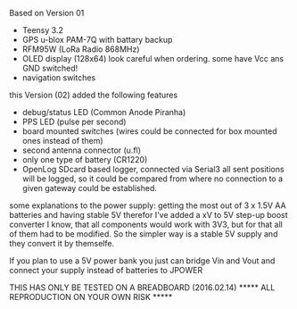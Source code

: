 Based on Version 01
- Teensy 3.2
- GPS u-blox PAM-7Q with battary backup
- RFM95W (LoRa Radio 868MHz)
- OLED display (128x64) look careful when ordering. some have Vcc ans GND switched!
- navigation switches

this Version (02) added the following features
- debug/status LED (Common Anode Piranha)
- PPS LED  (pulse per second)
- board mounted switches (wires could be connected for box mounted ones instead of them)
- second antenna connector (u.fl)
- only one type of battery (CR1220)
- OpenLog SDcard based logger, connected via Serial3
  all sent positions will be logged, so it could be compared from where no connection to a given gateway could be established.

some explanations to the power supply:
getting the most out of 3 x 1.5V AA batteries and having stable 5V therefor I've added a xV to 5V step-up boost converter
I know, that all components would work with 3V3, but for that all of them had to be modified.
So the simpler way is a stable 5V supply and they convert it by themselfe.

If you plan to use a 5V power bank you just can bridge Vin and Vout and connect your supply instead of batteries to JPOWER
  
  
  THIS HAS ONLY BE TESTED ON A BREADBOARD (2016.02.14)
  ***** ALL REPRODUCTION ON YOUR OWN RISK *****

